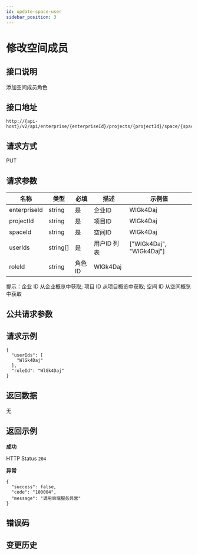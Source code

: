```yaml
---
id: update-space-user
sidebar_position: 3
---
```


# 修改空间成员

## 接口说明

添加空间成员角色

## 接口地址

```
http://{api-host}/v2/api/enterprise/{enterpriseId}/projects/{projectId}/space/{spaceId}/roles
```

## 请求方式

PUT

## 请求参数

| 名称 | 类型 | 必填 | 描述 | 示例值 |
| ---- | ---- | ---- | ---- | ------ |
| enterpriseId | string | 是 | 企业ID | WlGk4Daj |
| projectId | string | 是 | 项目ID | WlGk4Daj |
| spaceId | string | 是 | 空间ID | WlGk4Daj |
| userIds | string[] | 是 | 用户ID 列表 | ["WlGk4Daj", "WlGk4Daj"] |
| roleId | string | 角色ID | WlGk4Daj |

提示：企业 ID 从企业概览中获取; 项目 ID 从项目概览中获取; 空间 ID 从空间概览中获取

## 公共请求参数

<!-- [公共请求参数](../../open-api#公共请求参数) -->

## 请求示例

```
{
  "userIds": [
    "WlGk4Daj"
  ],
  "roleId": "WlGk4Daj"
}
```


## 返回数据

无

## 返回示例

**成功**

HTTP Status `204`

**异常**
```
{
  "success": false,
  "code": "100004",
  "message": "调用后端服务异常"
}
```

## 错误码

## 变更历史
